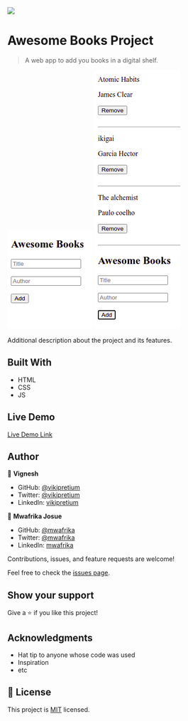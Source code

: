 ![](https://img.shields.io/badge/Microverse-blueviolet)

# Awesome Books Project

> A web app to add you books in a digital shelf.

![screenshot](./assets/images/1.png)
![screenshot](./assets/images/2.png)


Additional description about the project and its features.

## Built With

- HTML
- CSS
- JS

## Live Demo

[Live Demo Link](https://vikipretium.github.io/awesome-books-project/)

## Author

👤 **Vignesh**

- GitHub: [@vikipretium](https://github.com/vikipretium)
- Twitter: [@vikipretium](https://twitter.com/vikipretium)
- LinkedIn: [vikipretium](https://linkedin.com/in/vikipretium)

👤 **Mwafrika Josue**

- GitHub: [@mwafrika](https://github.com/mwafrika)
- Twitter: [@mwafrika](https://twitter.com/mwafrikamufung1)
- LinkedIn: [mwafrika](https://linkedin.com/in/mwafrika-mufungizi)

Contributions, issues, and feature requests are welcome!

Feel free to check the [issues page](../../issues/).

## Show your support

Give a ⭐️ if you like this project!

## Acknowledgments

- Hat tip to anyone whose code was used
- Inspiration
- etc

## 📝 License

This project is [MIT](./MIT.md) licensed.
